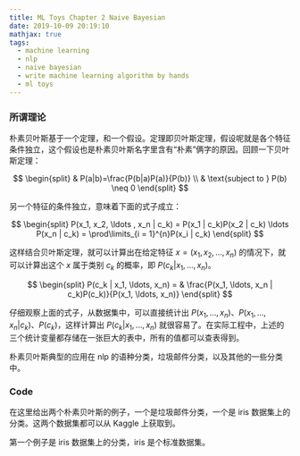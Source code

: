 ```yaml
---
title: ML Toys Chapter 2 Naive Bayesian
date: 2019-10-09 20:19:10
mathjax: true
tags:
  - machine learning
  - nlp
  - naive bayesian
  - write machine learning algorithm by hands
  - ml toys
---
```


### 所谓理论

朴素贝叶斯基于一个定理，和一个假设。定理即贝叶斯定理，假设呢就是各个特征条件独立，这个假设也是朴素贝叶斯名字里含有“朴素”俩字的原因。回顾一下贝叶斯定理：

$$
\begin{split}
& P(a|b)=\frac{P(b|a)P(a)}{P(b)} \\
& \text{subject to } P(b) \neq 0
\end{split}
$$

<!-- more -->

另一个特征的条件独立，意味着下面的式子成立：

$$
\begin{split}
P(x_1, x_2, \ldots , x_n | c_k) = P(x_1 | c_k)P(x_2 | c_k) \ldots P(x_n | c_k) = \prod\limits_{i = 1}^{n}P(x_i | c_k)
\end{split}
$$

这样结合贝叶斯定理，就可以计算出在给定特征 $x=(x_1, x_2, \ldots, x_n)$ 的情况下，就可以计算出这个 $x$ 属于类别 $c_k$ 的概率，即 $P(c_k | x_1, \ldots, x_n)$。

$$
\begin{split}
P(c_k | x_1, \ldots, x_n) = & \frac{P(x_1, \ldots, x_n | c_k)P(c_k)}{P(x_1, \ldots, x_n)}
\end{split}
$$

仔细观察上面的式子，从数据集中，可以直接统计出 $P(x_1, \ldots, x_n)$、$P(x_1, \ldots, x_n | c_k)$、$P(c_k)$，这样计算出 $P(c_k | x_1, \ldots, x_n)$ 就很容易了。在实际工程中，上述的三个统计变量都存储在一张巨大的表中，所有的值都可以查表得到。

朴素贝叶斯典型的应用在 nlp 的语种分类，垃圾邮件分类，以及其他的一些分类中。

### Code

在这里给出两个朴素贝叶斯的例子，一个是垃圾邮件分类，一个是 iris 数据集上的分类。这两个数据集都可以从 Kaggle 上获取到。

第一个例子是 iris 数据集上的分类，iris 是个标准数据集。

